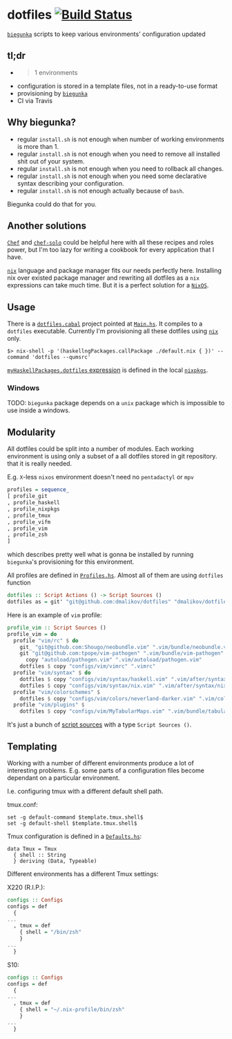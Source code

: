 # dotfiles [![Build Status](http://img.shields.io/travis/dmalikov/dotfiles/master.svg?style=flat-square)](http://travis-ci.org/dmalikov/dotfiles)

[`biegunka`][biegunka] scripts to keep various environments' configuration updated

## tl;dr
- >1 environments
- configuration is stored in a template files, not in a ready-to-use format
- provisioning by [`biegunka`][biegunka]
- CI via Travis

## Why biegunka?
- regular `install.sh` is not enough when number of working environments is more than 1.
- regular `install.sh` is not enough when you need to remove all installed shit out of your system.
- regular `install.sh` is not enough when you need to rollback all changes.
- regular `install.sh` is not enough when you need some declarative syntax describing your configuration.
- regular `install.sh` is not enough actually because of `bash`.

Biegunka could do that for you.

## Another solutions

[`Chef`][chef] and [`chef-solo`][chef-solo] could be helpful here with all these recipes and roles power,
but I'm too lazy for writing a cookbook for every application that I have.

[`nix`][nix] language and package manager fits our needs perfectly here.
Installing nix over existed package manager and rewriting all dotfiles as a `nix` expressions can take much time.
But it is a perfect solution for a [`NixOS`][nixos].

## Usage

There is a [`dotfiles.cabal`][dotfiles-cabal] project pointed at [`Main.hs`][main-hs]. It compiles to a `dotfiles` executable.
Currently I'm provisioning all these dotfiles using [`nix`][nix] only.

```
$> nix-shell -p '(haskellngPackages.callPackage ./default.nix { })' --command 'dotfiles --qumsrc'
```

[`myHaskellPackages.dotfiles` expression][dotfiles-nix] is defined in the local [`nixpkgs`][nixpkgs-config-nix].

### Windows
TODO: `biegunka` package depends on a `unix` package which is impossible to use inside a windows.

## Modularity
All dotfiles could be split into a number of modules. Each working environment is using only a subset of a all dotfiles stored in git repository.
that it is really needed.

E.g. `X`-less `nixos` environment doesn't need no `pentadactyl` or `mpv`

```haskell
profiles = sequence_
[ profile_git
, profile_haskell
, profile_nixpkgs
, profile_tmux
, profile_vifm
, profile_vim
, profile_zsh
]
```

which describes pretty well what is gonna be installed by running `biegunka`'s provisioning for this environment.

All profiles are defined in [`Profiles.hs`][profiles].  Almost all of them are using `dotfiles` function

```haskell
dotfiles :: Script Actions () -> Script Sources ()
dotfiles as = git' "git@github.com:dmalikov/dotfiles" "dmalikov/dotfiles" $ def & actions .~ as
```

Here is an example of `vim` profile:
```haskell
profile_vim :: Script Sources ()
profile_vim = do
  profile "vim/rc" $ do
    git_ "git@github.com:Shougo/neobundle.vim" ".vim/bundle/neobundle.vim"
    git "git@github.com:tpope/vim-pathogen" ".vim/bundle/vim-pathogen" $
      copy "autoload/pathogen.vim" ".vim/autoload/pathogen.vim"
    dotfiles $ copy "configs/vim/vimrc" ".vimrc"
  profile "vim/syntax" $ do
    dotfiles $ copy "configs/vim/syntax/haskell.vim" ".vim/after/syntax/haskell.vim"
    dotfiles $ copy "configs/vim/syntax/nix.vim" ".vim/after/syntax/nix.vim"
  profile "vim/colorschemes" $
    dotfiles $ copy "configs/vim/colors/neverland-darker.vim" ".vim/colors/neverland-darker.vim"
  profile "vim/plugins" $
    dotfiles $ copy "configs/vim/MyTabularMaps.vim" ".vim/bundle/tabular/after/plugin/MyTabularMaps.vim"
```

It's just a bunch of [script sources][biegunka-doc-script-sources] with a type `Script Sources ()`.

## Templating

Working with a number of different environments produce a lot of interesting problems. E.g. some parts
of a configuration files become dependant on a particular environment.

I.e. configuring tmux with a different default shell path.

tmux.conf:

```
set -g default-command $template.tmux.shell$
set -g default-shell $template.tmux.shell$
```

Tmux configuration is defined in a [`Defaults.hs`][defaults-hs]:
```
data Tmux = Tmux
  { shell :: String
  } deriving (Data, Typeable)
```

Different environments has a different Tmux settings:

X220 (R.I.P.):
```haskell
configs :: Configs
configs = def
  {
...
  , tmux = def
    { shell = "/bin/zsh"
    }
...
  }
```

S10:
```haskell
configs :: Configs
configs = def
  {
...
  , tmux = def
    { shell = "~/.nix-profile/bin/zsh"
    }
...
  }
```

[biegunka-doc-script-sources]: http://biegunka.budueba.com/pages/script/actions.html
[biegunka]: https://github.com/biegunka
[chef-solo]: http://docs.opscode.com/chef_solo.html
[chef]: https://github.com/opscode/chef
[defaults-hs]: https://github.com/dmalikov/dotfiles/blob/master/biegunka/Environment/Defaults.hs
[dotfiles-cabal]:  https://github.com/dmalikov/dotfiles/blob/master/biegunka/dotfiles.cabal
[dotfiles-nix]: https://github.com/dmalikov/dotfiles/blob/master/nixpkgs/dotfiles/default.nix
[main-hs]:  https://github.com/dmalikov/dotfiles/blob/master/biegunka/Main.hs
[nix]: http://nixos.org/nix/manual/
[nixos]: http://nixos.org/
[nixpkgs-config-nix]: https://github.com/dmalikov/dotfiles/blob/master/nixpkgs/config.nix
[profiles]: https://github.com/dmalikov/dotfiles/blob/master/biegunka/Profiles.hs
